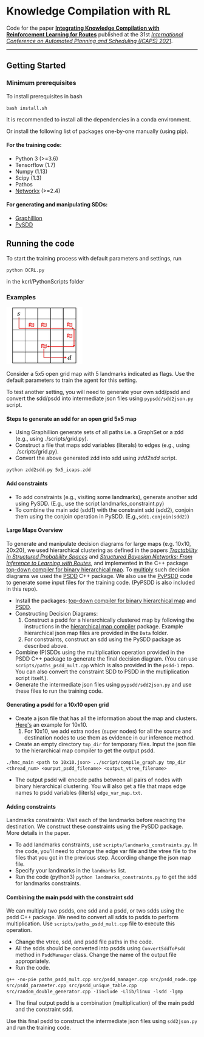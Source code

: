 
# Knowledge Compilation with RL

Code for the paper [**Integrating Knowledge Compilation with Reinforcement Learning for Routes**](https://ojs.aaai.org/index.php/ICAPS/article/view/16002/15813) published at the 31st [*International Conference on Automated Planning and Scheduling (ICAPS) 2021*](https://icaps21.icaps-conference.org/home/).

***

## Getting Started

### Minimum prerequisites

To install prerequisites in bash 
```
bash install.sh
```
It is recommended to install all the dependencies in a conda environment.

Or install the following list of packages one-by-one manually (using pip).

#### For the training code:

* Python 3 (>=3.6)
* Tensorflow (1.7)
* Numpy (1.13)
* Scipy (1.3)
* Pathos
* [Networkx](https://networkx.org/) (>=2.4)

#### For generating and manipulating SDDs:

* [Graphillion](https://github.com/takemaru/graphillion) 
* [PySDD](https://github.com/wannesm/PySDD)

## Running the code

To start the training process with default parameters and settings, run
```
python DCRL.py
```
in the kcrl/PythonScripts folder 

### Examples

<!-- ![5x5](./images/5x5.jpg) -->
<img src="./images/5x5.jpg" alt="5x5" width="200" height="150">

Consider a 5x5 open grid map with 5 landmarks indicated as flags. Use the default parameters to train the agent for this setting.

To test another setting, you will need to generate your own sdd/psdd and convert the sdd/psdd into intermediate json files using `pypsdd/sdd2json.py` script.

#### Steps to generate an sdd for an open grid 5x5 map

* Using Graphillion generate sets of all paths i.e. a GraphSet or a zdd (e.g., using ./scripts/grid.py).
* Construct a file that maps sdd variables (literals) to edges (e.g., using ./scripts/grid.py).
* Convert the above generated zdd into sdd using *zdd2sdd* script.
```
python zdd2sdd.py 5x5_icaps.zdd
```
#### Add constraints

* To add constraints (e.g., visiting some landmarks), generate another sdd using PySDD. (E.g., use the script landmarks_constraint.py)
* To combine the main sdd (sdd1) with the constraint sdd (sdd2), conjoin them using the conjoin operation in PySDD. (E.g.,`sdd1.conjoin(sdd2)`)

#### Large Maps Overview

To generate and manipulate decision diagrams for large maps (e.g. 10x10, 20x20), we used hierarchical clustering as defined in the papers [*Tractability in Structured Probability Spaces*](https://proceedings.neurips.cc/paper/2017/file/deb54ffb41e085fd7f69a75b6359c989-Paper.pdf) and [*Structured Bayesian Networks: From Inference to Learning with Routes*](https://ojs.aaai.org//index.php/AAAI/article/view/4796), and implemented in the C++ package [top-down compiler for binary hierarchical map](https://github.com/rlr-smu/hierarchical_map_compiler). To [multiply](https://proceedings.neurips.cc/paper/2016/file/5a7f963e5e0504740c3a6b10bb6d4fa5-Paper.pdf) such decision diagrams we used the [PSDD](https://github.com/rlr-smu/psdd-1) C++ package. We also use the [PyPSDD](https://github.com/art-ai/pypsdd) code to generate some input files for the training code. (PyPSDD is also included in this repo). 

* Install the packages: [top-down compiler for binary hierarchical map](https://github.com/rlr-smu/hierarchical_map_compiler) and [PSDD](https://github.com/rlr-smu/psdd-1).
* Constructing Decision Diagrams:
    1. Construct a psdd for a hierarchically clustered map by following the instructions in the [hierarchical map compiler](https://github.com/hahaXD/hierarchical_map_compiler) package. Example hierarchical json map files are provided in the `Data` folder.
    2. For constraints, construct an sdd using the PySDD package as described above.
* Combine (P)SDDs using the multiplication operation provided in the PSDD C++ package to generate the final decision diagram. (You can use `scripts/paths_psdd_mult.cpp` which is also provided in the `psdd-1` repo. You can also convert the constraint SDD to PSDD in the mutliplication script itself.).
* Generate the intermediate json files using `pypsdd/sdd2json.py` and use these files to run the training code.

#### Generating a psdd for a 10x10 open grid

* Create a json file that has all the information about the map and clusters. [Here's](https://github.com/rlr-smu/kcrl-icaps21/blob/main/data/sddFiles/10x10/10x10.json) an example for 10x10.
    1. For 10x10, we add extra nodes (super nodes) for all the source and destination nodes to use them as evidence in our inference method. 
* Create an empty directory `tmp_dir` for temporary files. Input the json file to the hierarchical map compiler to get the output psdd.
```
./hmc_main <path to 10x10.json> ../script/compile_graph.py tmp_dir <thread_num> <ourput_psdd_filename> <output_vtree_filename>
```
* The output psdd will encode paths between all pairs of nodes with binary hierarchical clustering. You will also get a file that maps edge names to psdd variables (literls) `edge_var_map.txt`.

#### Adding constraints

Landmarks constraints: Visit each of the landmarks before reaching the destination. We construct these constraints using the PySDD package. More details in the paper.

* To add landmarks constraints, use `scripts/landmarks_constraints.py`. In the code, you'll need to change the edge var file and the vtree file to the files that you got in the previous step. According change the json map file.
* Specify your landmarks in the `landmarks` list.
* Run the code (python3) `python landmarks_constraints.py` to get the sdd for landmarks constraints.

#### Combining the main psdd with the constraint sdd

We can multiply two psdds, one sdd and a psdd, or two sdds using the psdd C++ package. We need to convert all sdds to psdds to perform multiplication. Use `scripts/paths_psdd_mult.cpp` file to execute this operation.
* Change the vtree, sdd, and psdd file paths in the code.
* All the sdds should be converted into psdds using `ConvertSddToPsdd` method in `PsddManager` class. Change the name of the output file appropriately.
* Run the code.
```
g++ -no-pie paths_psdd_mult.cpp src/psdd_manager.cpp src/psdd_node.cpp src/psdd_parameter.cpp src/psdd_unique_table.cpp src/random_double_generator.cpp -Iinclude -Llib/linux -lsdd -lgmp
```
* The final output psdd is a combination (multiplication) of the main psdd and the constraint sdd.

Use this final psdd to construct the intermediate json files using `sdd2json.py` and run the training code.
